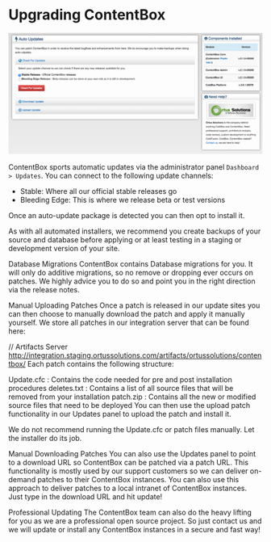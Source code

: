 # Upgrading ContentBox

![](images/updates.png)

ContentBox sports automatic updates via the administrator panel `Dashboard > Updates`.  You can connect to the following update channels:

* Stable: Where all our official stable releases go
* Bleeding Edge: This is where we release beta or test versions

Once an auto-update package is detected you can then opt to install it.

As with all automated installers, we recommend you create backups of your source and database before applying or at least testing in a staging or development version of your site.

Database Migrations
ContentBox contains Database migrations for you.  It will only do additive migrations, so no remove or dropping ever occurs on patches.  We highly advice you to do so and point you in the right direction via the release notes.

Manual Uploading Patches
Once a patch is released in our update sites you can then choose to manually download the patch and apply it manually yourself.  We store all patches in our integration server that can be found here:

// Artifacts Server
http://integration.staging.ortussolutions.com/artifacts/ortussolutions/contentbox/
Each patch contains the following structure:

Update.cfc  : Contains the code needed for pre and post installation procedures
deletes.txt : Contains a list of all source files that will be removed from your installation
patch.zip : Contains all the new or modified source files that need to be deployed
You can then use the upload patch functionality in our Updates panel to upload the patch and install it.

We do not recommend running the Update.cfc or patch files manually.  Let the installer do its job.

Manual Downloading Patches
You can also use the Updates panel to point to a download URL so ContentBox can be patched via a patch URL.  This functionality is mostly used by our support customers so we can deliver on-demand patches to their ContentBox instances.  You can also use this approach to deliver patches to a local intranet of ContentBox instances.  Just type in the download URL and hit update!

Professional Updating
The ContentBox team can also do the heavy lifting for you as we are a professional open source project.  So just contact us and we will update or install any ContentBox instances in a secure and fast way!